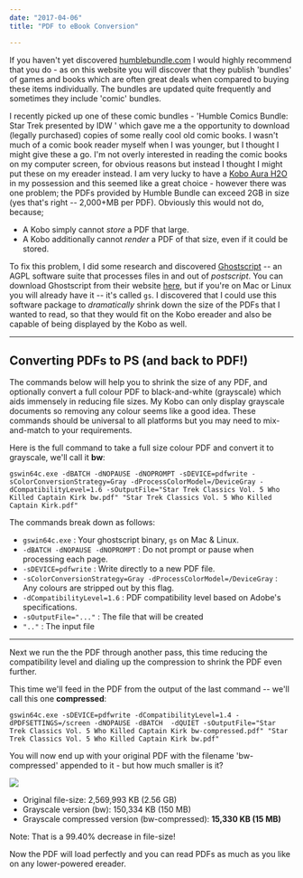 ```yaml
---
date: "2017-04-06"
title: "PDF to eBook Conversion"

---
```


If you haven't yet discovered [humblebundle.com](https://www.humblebundle.com/) I would highly recommend that you do - as on this website you will discover that they publish 'bundles' of games and books which are often great deals when compared to buying these items individually. The bundles are updated quite frequently and sometimes they include 'comic' bundles.

I recently picked up one of these comic bundles - 'Humble Comics Bundle: Star Trek presented by IDW ' which gave me a the opportunity to download (legally purchased) copies of some really cool old comic books. I wasn't much of a comic book reader myself when I was younger, but I thought I might give these a go. I'm not overly interested in reading the comic books on my computer screen, for obvious reasons but instead I thought I might put these on my ereader instead. I am very lucky to have a [Kobo Aura H2O](https://us.kobobooks.com/products/kobo-aura-h2o-edition-2) in my possession and this seemed like a great choice - however there was one problem; the PDFs provided by Humble Bundle can exceed 2GB in size (yes that's right -- 2,000+MB per PDF). Obviously this would not do, because;

- A Kobo simply cannot _store_ a PDF that large.
- A Kobo additionally cannot _render_ a PDF of that size, even if it could be stored.

To fix this problem, I did some research and discovered [Ghostscript](https://www.ghostscript.com) -- an AGPL software suite that processes files in and out of _postscript_. You can download Ghostscript from their website [here](https://www.ghostscript.com/download/), but if you're on Mac or Linux you will already have it -- it's called `gs`. I discovered that I could use this software package to _dramatically_ shrink down the size of the PDFs that I wanted to read, so that they would fit on the Kobo ereader and also be capable of being displayed by the Kobo as well.

- - - -

Converting PDFs to PS (and back to PDF!)
----------------------------------------

The commands below will help you to shrink the size of any PDF, and optionally convert a full colour PDF to black-and-white (grayscale) which aids immensely in reducing file sizes. My Kobo can only display grayscale documents so removing any colour seems like a good idea. These commands should be universal to all platforms but you may need to mix-and-match to your requirements.

Here is the full command to take a full size colour PDF and convert it to grayscale, we'll call it **bw**:

```
gswin64c.exe -dBATCH -dNOPAUSE -dNOPROMPT -sDEVICE=pdfwrite -sColorConversionStrategy=Gray -dProcessColorModel=/DeviceGray -dCompatibilityLevel=1.6 -sOutputFile="Star Trek Classics Vol. 5 Who Killed Captain Kirk bw.pdf" "Star Trek Classics Vol. 5 Who Killed Captain Kirk.pdf"
```

The commands break down as follows:

- `gswin64c.exe` : Your ghostscript binary, `gs` on Mac & Linux.
- `-dBATCH -dNOPAUSE -dNOPROMPT` : Do not prompt or pause when processing each page.
- `-sDEVICE=pdfwrite` : Write directly to a new PDF file.
- `-sColorConversionStrategy=Gray -dProcessColorModel=/DeviceGray` : Any colours are stripped out by this flag.
- `-dCompatibilityLevel=1.6` : PDF compatibility level based on Adobe's specifications.
- `-sOutputFile="..."` : The file that will be created
- `".."` : The input file

- - - -

Next we run the the PDF through another pass, this time reducing the compatibility level and dialing up the compression to shrink the PDF even further.

This time we'll feed in the PDF from the output of the last command -- we'll call this one **compressed**:

```
gswin64c.exe -sDEVICE=pdfwrite -dCompatibilityLevel=1.4 -dPDFSETTINGS=/screen -dNOPAUSE -dBATCH  -dQUIET -sOutputFile="Star Trek Classics Vol. 5 Who Killed Captain Kirk bw-compressed.pdf" "Star Trek Classics Vol. 5 Who Killed Captain Kirk bw.pdf"
```

You will now end up with your original PDF with the filename 'bw-compressed' appended to it - but how much smaller is it?

![](static/kt6iBib.png)

- Original file-size: 2,569,993 KB (2.56 GB)
- Grayscale version (bw): 150,334 KB (150 MB)
- Grayscale compressed version (bw-compressed): **15,330 KB (15 MB)**

Note: That is a 99.40% decrease in file-size!

Now the PDF will load perfectly and you can read PDFs as much as you like on any lower-powered ereader.



